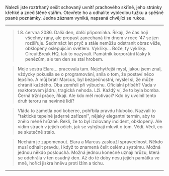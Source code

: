 Nalezli jste roztrhaný sešit schovaný uvnitř prachového skříně, jeho stránky křehké a znečištěné stářím. Otevřete ho a odhalíte vybledlou tužku a spěšně psané poznámky. Jedna záznam vyniká, napsaná chvějící se rukou.

---

> 18. června 2086. Další den, další připomínka. Říkají, že čas hojí všechny rány, ale propast zanechaná tím dnem v roce '47 se jen rozšiřuje. Sedmnáct let pryč a stále nemůžu odstranit obraz věže, obklopený oslepujícím světlem. Vykřiky... Bože, ty vykřiky. CircuitBreak HQ, tak to nazývali. Památník korporátní lásky k penězům, ale ten den se stal hrobem.

> Moje sestra Elara… pracovala tam. Nejchytřejší mysl, jakou jsem znal, vždycky pokusila se o programování, snila o tom, že postaví něco lepšího. A můj bratr Marcus, byl bezpečnostní, myslel si, že může chránit každého. Oba zemřeli při výbuchu. Oficiální příběh? Vada v reaktorovém jádru, tragická nehoda. Lži. Každý ví, že to byla bomba. Černá tržní práce, říkají. Ale kdo měl motivaci? Kdo by uvolnil tento druh teroru na nevinné lidi?

> Vláda to zametla pod koberec, pohřbila pravdu hluboko. Nazvali to "taktické tepelné jaderné zařízení", nějaký elegantní termín, aby to znělo méně hrůzně. Řekli, že to byl izolovaný incident, obklopený. Ale vidím strach v jejich očích, jak se vyhýbají mluvit o tom. Vědí. Vědí, co se skutečně stalo.

> Nechám je zapomenout. Elara a Marcus zaslouží spravedlnost. Někdo musí odhalit pravdu, i když to znamená čelit celému systému. Možná jednou někdo poslouchá. Možná jednou konečně uznají hrůzu, která se odehrála v ten osudný den. Až do té doby nesu jejich památku ve mně, hořící jiskra hněvu proti lžím a tichu.

---
